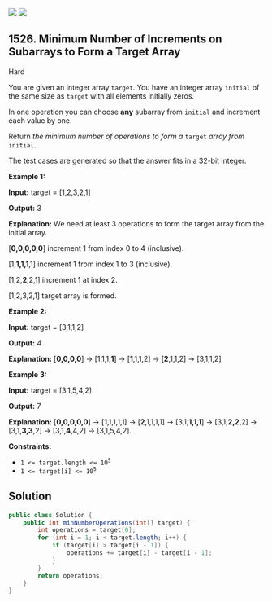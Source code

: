 [![](https://img.shields.io/github/stars/javadev/LeetCode-in-Java?label=Stars&style=flat-square)](https://github.com/javadev/LeetCode-in-Java)
[![](https://img.shields.io/github/forks/javadev/LeetCode-in-Java?label=Fork%20me%20on%20GitHub%20&style=flat-square)](https://github.com/javadev/LeetCode-in-Java/fork)

## 1526\. Minimum Number of Increments on Subarrays to Form a Target Array

Hard

You are given an integer array `target`. You have an integer array `initial` of the same size as `target` with all elements initially zeros.

In one operation you can choose **any** subarray from `initial` and increment each value by one.

Return _the minimum number of operations to form a_ `target` _array from_ `initial`.

The test cases are generated so that the answer fits in a 32-bit integer.

**Example 1:**

**Input:** target = [1,2,3,2,1]

**Output:** 3

**Explanation:** We need at least 3 operations to form the target array from the initial array. 

[**0,0,0,0,0**] increment 1 from index 0 to 4 (inclusive). 

[1,**1,1,1**,1] increment 1 from index 1 to 3 (inclusive). 

[1,2,**2**,2,1] increment 1 at index 2. 

[1,2,3,2,1] target array is formed.

**Example 2:**

**Input:** target = [3,1,1,2]

**Output:** 4

**Explanation:** [**0,0,0,0**] -> [1,1,1,**1**] -> [**1**,1,1,2] -> [**2**,1,1,2] -> [3,1,1,2]

**Example 3:**

**Input:** target = [3,1,5,4,2]

**Output:** 7

**Explanation:** [**0,0,0,0,0**] -> [**1**,1,1,1,1] -> [**2**,1,1,1,1] -> [3,1,**1,1,1**] -> [3,1,**2,2**,2] -> [3,1,**3,3**,2] -> [3,1,**4**,4,2] -> [3,1,5,4,2].

**Constraints:**

*   <code>1 <= target.length <= 10<sup>5</sup></code>
*   <code>1 <= target[i] <= 10<sup>5</sup></code>

## Solution

```java
public class Solution {
    public int minNumberOperations(int[] target) {
        int operations = target[0];
        for (int i = 1; i < target.length; i++) {
            if (target[i] > target[i - 1]) {
                operations += target[i] - target[i - 1];
            }
        }
        return operations;
    }
}
```